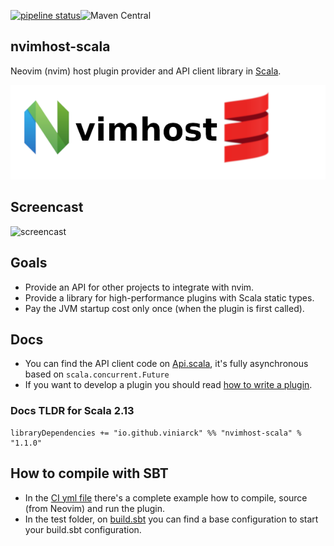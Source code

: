 [![pipeline status](https://gitlab.com/viniarck/nvimhost-scala/badges/master/pipeline.svg)](https://gitlab.com/viniarck/nvimhost-scala/commits/master)![Maven Central](https://img.shields.io/maven-central/v/io.github.viniarck/nvimhost-scala_2.13.svg?style=plastic)

## nvimhost-scala

Neovim (nvim) host plugin provider and API client library in [Scala](https://www.scala-lang.org/).

![nvimhost-scala](./design/nvimhostscala.png)

## Screencast

![screencast](https://s3.gifyu.com/images/ezgif.com-crop7c17fcbf5b8ea8fd.gif)

## Goals

- Provide an API for other projects to integrate with nvim.
- Provide a library for high-performance plugins with Scala static types.
- Pay the JVM startup cost only once (when the plugin is first called).

## Docs

- You can find the API client code on [Api.scala](./src/main/scala/io/github/viniarck/nvimhost/Api.scala), it's fully asynchronous based on `scala.concurrent.Future`
- If you want to develop a plugin you should read [how to write a plugin](docs/plugin_how_to.md).

### Docs TLDR for Scala 2.13

```
libraryDependencies += "io.github.viniarck" %% "nvimhost-scala" % "1.1.0"
```

## How to compile with SBT

- In the [CI yml file](./.gitlab-ci.yml) there's a complete example how to compile, source (from Neovim) and run the plugin.
- In the test folder, on [build.sbt](./src/test/build.sbt) you can find a base configuration to start your build.sbt configuration.
